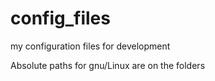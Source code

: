 # config_files
my configuration files for development

Absolute paths for gnu/Linux are on the folders
